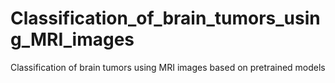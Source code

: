 # Classification_of_brain_tumors_using_MRI_images
Classification of brain tumors using MRI images based on pretrained models

